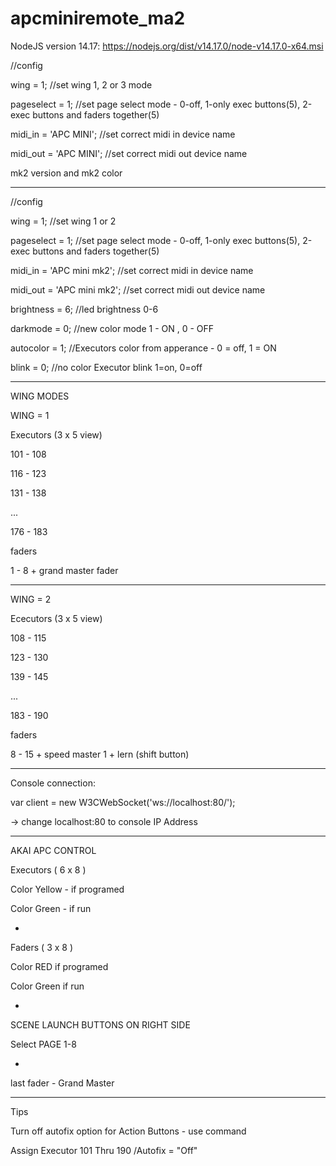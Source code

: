 # apcminiremote_ma2

NodeJS version 14.17: https://nodejs.org/dist/v14.17.0/node-v14.17.0-x64.msi

//config 

wing = 1;   //set wing 1, 2 or 3 mode

pageselect = 1;   //set page select mode - 0-off, 1-only exec buttons(5), 2-exec buttons and faders together(5)

midi_in = 'APC MINI';     //set correct midi in device name

midi_out = 'APC MINI';    //set correct midi out device name 


mk2 version and mk2 color


----------------

//config 

wing = 1;   //set wing 1 or 2 

pageselect = 1;   //set page select mode - 0-off, 1-only exec buttons(5), 2-exec buttons and faders together(5)

midi_in = 'APC mini mk2';     //set correct midi in device name

midi_out = 'APC mini mk2';    //set correct midi out device name

brightness = 6;     //led brightness 0-6

darkmode = 0;   //new color mode 1 - ON , 0 - OFF

autocolor = 1;  //Executors color from apperance - 0 = off, 1 = ON

blink = 0;      //no color Executor blink 1=on, 0=off 

--------------------------------

WING MODES


WING = 1

Executors (3 x 5 view)

101 - 108

116 - 123

131 - 138

...

176 - 183

faders

1 - 8 + grand master fader

--------------------------------------------------------------------------------------

WING = 2

Ececutors (3 x 5 view)

108 - 115

123 - 130

139 - 145

...

183 - 190

faders

8 - 15 + speed master 1 + lern (shift button)

--------------------------------------------------------------------------------------


Console connection:

var client = new W3CWebSocket('ws://localhost:80/');

-> change localhost:80 to console IP Address

-------------------------------- 


AKAI APC CONTROL


Executors ( 6 x 8 )

Color Yellow - if programed

Color Green - if run

-

Faders ( 3 x 8 )

Color RED if programed

Color Green if run

-

SCENE LAUNCH BUTTONS ON RIGHT SIDE

Select PAGE 1-8

-

last fader - Grand Master

-----------------------------------------------------------------------

Tips

Turn off autofix option for Action Buttons - use command

Assign Executor 101 Thru 190 /Autofix = "Off"

